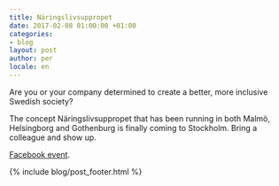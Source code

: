 ```yaml
---
title: Näringslivsuppropet
date: 2017-02-08 01:00:00 +01:00
categories:
- blog
layout: post
author: per
locale: en
---
```


Are you or your company determined to create a better, more inclusive Swedish society?

The concept Näringslivsuppropet that has been running in both Malmö, Helsingborg and Gothenburg is finally coming to Stockholm. Bring a colleague and show up.

[Facebook event](https://www.facebook.com/events/854675958006560/).

{% include blog/post_footer.html %}
